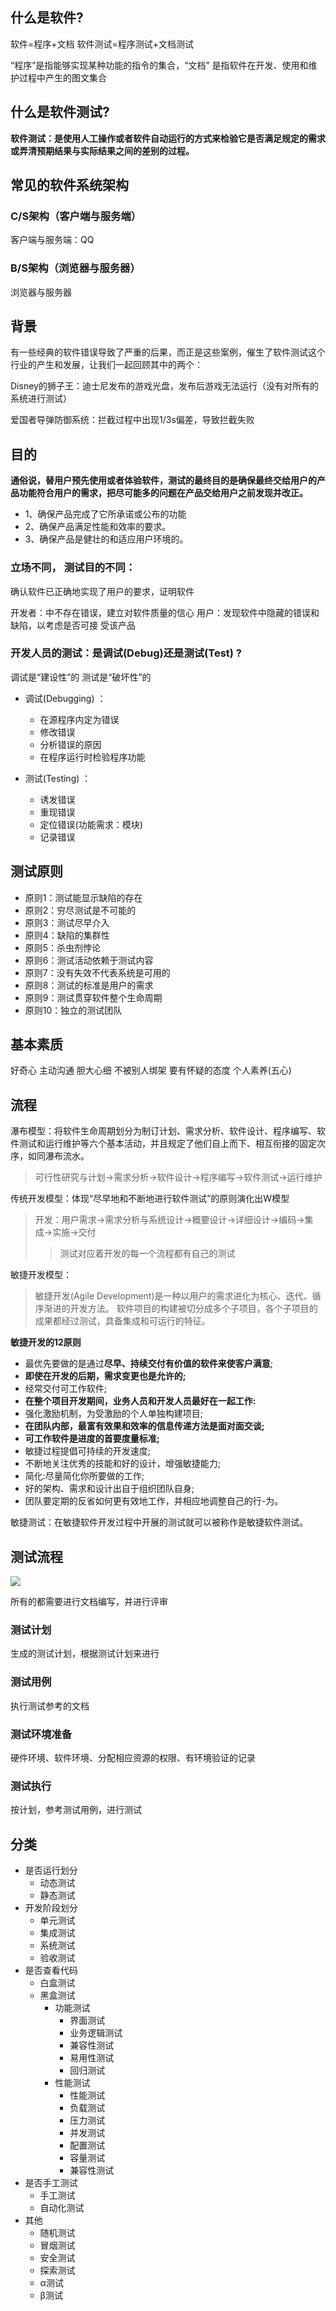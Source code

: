 ## 什么是软件?

软件=程序+文档
软件测试=程序测试+文档测试

“程序”是指能够实现某种功能的指令的集合，“文档” 是指软件在开发、使用和维护过程中产生的图文集合

## 什么是软件测试?

**软件测试：是使用人工操作或者软件自动运行的方式来检验它是否满足规定的需求或弄清预期结果与实际结果之间的差别的过程。**

## 常见的软件系统架构

### C/S架构（客户端与服务端）

客户端与服务端：QQ

### B/S架构（浏览器与服务器）

浏览器与服务器

## 背景

有一些经典的软件错误导致了严重的后果，而正是这些案例，催生了软件测试这个行业的产生和发展，让我们一起回顾其中的两个：

Disney的狮子王：迪士尼发布的游戏光盘，发布后游戏无法运行（没有对所有的系统进行测试）

爱国者导弹防御系统：拦截过程中出现1/3s偏差，导致拦截失败

## 目的

**通俗说，替用户预先使用或者体验软件，测试的最终目的是确保最终交给用户的产品功能符合用户的需求，把尽可能多的问题在产品交给用户之前发现并改正。**

- 1、确保产品完成了它所承诺或公布的功能
- 2、确保产品满足性能和效率的要求。
- 3、确保产品是健壮的和适应用户环境的。


### 立场不同， 测试目的不同：
确认软件已正确地实现了用户的要求，证明软件

开发者：中不存在错误，建立对软件质量的信心
用户：发现软件中隐藏的错误和缺陷，以考虑是否可接
受该产品


### 开发人员的测试：是调试(Debug)还是测试(Test) ?
调试是“建设性”的
测试是“破坏性”的

- 调试(Debugging) ：
	- 在源程序内定为错误
	- 修改错误
	- 分析错误的原因
	- 在程序运行时检验程序功能

- 测试(Testing) ：
	- 诱发错误
	- 重现错误
	- 定位错误(功能需求：模块)
	- 记录错误

## 测试原则

- 原则1：测试能显示缺陷的存在
- 原则2：穷尽测试是不可能的
- 原则3：测试尽早介入
- 原则4：缺陷的集群性
- 原则5：杀虫剂悖论
- 原则6：测试活动依赖于测试内容
- 原则7：没有失效不代表系统是可用的
- 原则8：测试的标准是用户的需求
- 原则9：测试贯穿软件整个生命周期
- 原则10：独立的测试团队


## 基本素质

好奇心
主动沟通
胆大心细
不被别人绑架
要有怀疑的态度
个人素养(五心)


## 流程

瀑布模型：将软件生命周期划分为制订计划、需求分析、软件设计、程序编写、软件测试和运行维护等六个基本活动，并且规定了他们自上而下、相互衔接的固定次序，如同瀑布流水。

>可行性研究与计划->需求分析->软件设计->程序编写->软件测试->运行维护


传统开发模型：体现“尽早地和不断地进行软件测试”的原则演化出W模型

>开发：用户需求->需求分析与系统设计->概要设计->详细设计->编码->集成->实施->交付
>>测试对应着开发的每一个流程都有自己的测试


敏捷开发模型：

>敏捷开发(Agile Development)是一种以用户的需求进化为核心、迭代、循序渐进的开发方法。
>软件项目的构建被切分成多个子项目，各个子项目的成果都经过测试，具备集成和可运行的特征。

**敏捷开发的12原则**

-	最优先要做的是通过**尽早、持续交付有价值的软件来使客户满意**;
-	**即使在开发的后期，需求变更也是允许的;**
-	经常交付可工作软件;
-	**在整个项目开发期间，业务人员和开发人员最好在一起工作:**
-	强化激励机制，为受激励的个人单独构建项目;
-	**在团队内部，最富有效果和效率的信息传递方法是面对面交谈;**
-	**可工作软件是进度的首要度量标准;**
-	敏捷过程提倡可持续的开发速度;
-	不断地关注优秀的技能和好的设计，增强敏捷能力;
-	简化:尽量简化你所要做的工作;
-	好的架构、需求和设计出自于组织团队自身;
-	团队要定期的反省如何更有效地工作，并相应地调整自己的行-为。

敏捷测试：在敏捷软件开发过程中开展的测试就可以被称作是敏捷软件测试。

## 测试流程

![](../markdown_img/Pasted%20image%2020230803210558.png)

所有的都需要进行文档编写，并进行评审

### 测试计划

生成的测试计划，根据测试计划来进行

### 测试用例

执行测试参考的文档

### 测试环境准备

硬件环境、软件环境、分配相应资源的权限、有环境验证的记录

### 测试执行

按计划，参考测试用例，进行测试

## 分类

- 是否运行划分
	- 动态测试
	- 静态测试
- 开发阶段划分
	- 单元测试
	- 集成测试
	- 系统测试
	- 验收测试
- 是否查看代码
	- 白盒测试
	- 黑盒测试
		- 功能测试
			- 界面测试
			- 业务逻辑测试
			- 兼容性测试
			- 易用性测试
			- 回归测试
		- 性能测试
			- 性能测试
			- 负载测试
			- 压力测试
			- 并发测试
			- 配置测试
			- 容量测试
			- 兼容性测试
- 是否手工测试
	- 手工测试
	- 自动化测试
- 其他
	- 随机测试
	- 冒烟测试
	- 安全测试
	- 探索测试
	- α测试
	- β测试